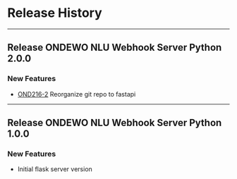 # Release History

*****************

## Release ONDEWO NLU Webhook Server Python 2.0.0

### New Features

* [OND216-2](https://ondewo.atlassian.net/browse/OND216-2) Reorganize git repo to fastapi

*****************

## Release ONDEWO NLU Webhook Server Python 1.0.0

### New Features

* Initial flask server version
